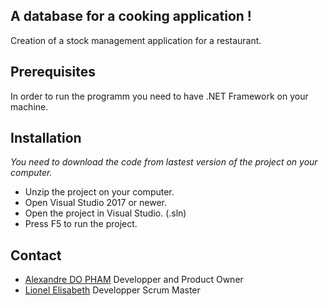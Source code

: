 ## A database for a cooking application !

Creation of a stock management application for a restaurant.

## Prerequisites

In order to run the programm you need to have .NET Framework on your machine.

## Installation 

*You need to download the code from lastest version of the project on your computer.* 

* Unzip the project on your computer.
* Open Visual Studio 2017 or newer.
* Open the project in Visual Studio. (.sln)
* Press F5 to run the project.

## Contact 

* [Alexandre DO PHAM](https://www.linkedin.com/in/alexandredopham/) Developper and Product Owner 
* [Lionel Elisabeth](https://www.linkedin.com/in/lionel-elisabeth/) Developper Scrum Master 

